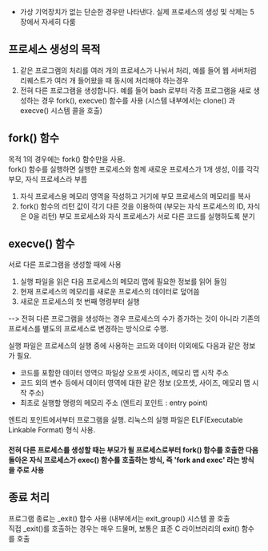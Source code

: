 * 가상 기억장치가 없는 단순한 경우만 나타낸다. 실제 프로세스의 생성 및 삭제는 5장에서 자세히 다룸

## 프로세스 생성의 목적
1. 같은 프로그램의 처리를 여러 개의 프로세스가 나눠서 처리, 예를 들어 웹 서버처럼 리퀘스트가 여러 개 들어왔을 때 동시에 처리해야 하는경우
2. 전혀 다른 프로그램을 생성합니다. 예를 들어 bash 로부터 각종 프로그램을 새로 생성하는 경우
fork(), execve() 함수를 사용 (시스템 내부에서는 clone() 과 execve() 시스템 콜을 호출)

## fork() 함수
목적 1의 경우에는 fork() 함수만을 사용.  
fork() 함수를 실행하면 실행한 프로세스와 함께 새로운 프로세스가 1개 생성, 이를 각각 부모, 자식 프로세스라 부름  
1. 자식 프로세스용 메모리 영역을 작성하고 거기에 부모 프로세스의 메모리를 복사
2. fork() 함수의 리턴 값이 각기 다른 것을 이용하여 (부모는 자식 프로세스의 ID, 자식은 0을 리턴) 부모 프로세스와 자식 프로세스가 서로 다른 코드를 실행하도록 분기  

## execve() 함수 
서로 다른 프로그램을 생성할 때에 사용
1. 실행 파일을 읽은 다음 프로세스의 메모리 맵에 필요한 정보를 읽어 들임
2. 현재 프로세스의 메모리를 새로운 프로세스의 데이터로 덮어씀
3. 새로운 프로세스의 첫 번째 명령부터 실행

--> 전혀 다른 프로그램을 생성하는 경우 프로세스의 수가 증가하는 것이 아니라 기존의 프로세스를 별도의 프로세스로 변경하는 방식으로 수행.  

실행 파일은 프로세스의 실행 중에 사용하는 코드와 데이터 이외에도 다음과 같은 정보가 필요.
- 코드를 포함한 데이터 영역으 파일상 오프셋 사이즈, 메모리 맵 시작 주소
- 코드 외의 변수 등에서 데이터 영역에 대한 같은 정보 (오프셋, 사이즈, 메모리 맵 시작 주소)
- 최초로 실행할 명령의 메모리 주소 (엔트리 포인트 : entry point)

엔트리 포인트에서부터 프로그램을 실행.
리눅스의 실행 파일은 ELF(Executable Linkable Format) 형식 사용.  

#### 전혀 다른 프로세스를 생성할 때는 부모가 될 프로세스로부터 fork() 함수를 호출한 다음 돌아온 자식 프로세스가 exec() 함수를 호출하는 방식, 즉 'fork and exec' 라는 방식을 주로 사용
  
  
## 종료 처리
프로그램 종료는 _exit() 함수 사용 (내부에서는 exit_group() 시스템 콜 호출  
직접 _exit()를 호출하는 경우는 매우 드물며, 보통은 표준 C 라이브러리의 exit() 함수를 호출
